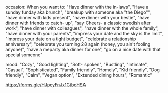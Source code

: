 occasion:
When you want to:
"Have dinner with the in-laws",
"Have a sunday funday aka brunch",
"breakup with someone aka \"the Diego\"",
"have dinner with kids present",
"have dinner with your bestie",
"have dinner with friends to catch- up",
"say Cheers- a classic swedish after work",
"have dinner with colleagues",
"have dinner with the whole family",
"have dinner with your parents",
"impress your date and the sky is the limit",
"impress your date on a tight budget",
"celebrate a relationship anniversary",
"celebrate you turning 28 again (honey, you ain't fooling anyone)",
"have a meparty aka dinner for one",
"go on a nice date with that special someone"

mood:
"Cozy",
"Good lighting",
"Soft- spoken",
"Bustling",
"Intimate",
"Casual",
"Sophisticated",
"Family friendly",
"Homely",
"Kid friendly",
"Dog friendly",
"Calm",
"Vegan option",
 "Extended dining hours",
 "Romantic"



https://forms.gle/HJpcyFnJx1GtboHSA